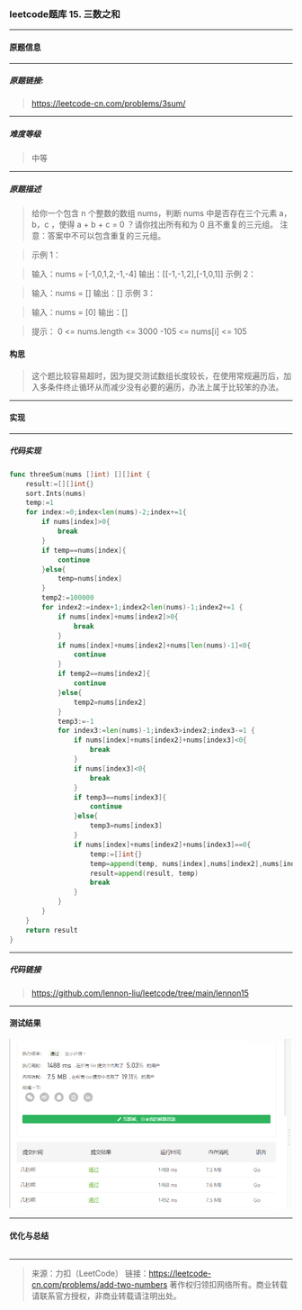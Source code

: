 ### leetcode题库 15. 三数之和

---
#### 原题信息

---
##### 原题链接:

>https://leetcode-cn.com/problems/3sum/

---
##### 难度等级

>中等

---
##### 原题描述

>给你一个包含 n 个整数的数组 nums，判断 nums 中是否存在三个元素 a，b，c ，使得 a + b + c = 0 ？请你找出所有和为 0 且不重复的三元组。
注意：答案中不可以包含重复的三元组。


>示例 1：

>输入：nums = [-1,0,1,2,-1,-4]
输出：[[-1,-1,2],[-1,0,1]]
示例 2：

>输入：nums = []
输出：[]
示例 3：

>输入：nums = [0]
输出：[]


>提示：
0 <= nums.length <= 3000
-105 <= nums[i] <= 105




#### 构思
>这个题比较容易超时，因为提交测试数组长度较长，在使用常规遍历后，加入多条件终止循环从而减少没有必要的遍历，办法上属于比较笨的办法。

---
#### 实现
---
##### 代码实现
```go
func threeSum(nums []int) [][]int {
	result:=[][]int{}
	sort.Ints(nums)
	temp:=1
	for index:=0;index<len(nums)-2;index+=1{
		if nums[index]>0{
			break
		}
		if temp==nums[index]{
			continue
		}else{
			temp=nums[index]
		}
		temp2:=100000
		for index2:=index+1;index2<len(nums)-1;index2+=1 {
			if nums[index]+nums[index2]>0{
				break
			}
			if nums[index]+nums[index2]+nums[len(nums)-1]<0{
				continue
			}
			if temp2==nums[index2]{
				continue
			}else{
				temp2=nums[index2]
			}
			temp3:=-1
			for index3:=len(nums)-1;index3>index2;index3-=1 {
				if nums[index]+nums[index2]+nums[index3]<0{
					break
				}
				if nums[index3]<0{
					break
				}
				if temp3==nums[index3]{
					continue
				}else{
					temp3=nums[index3]
				}
				if nums[index]+nums[index2]+nums[index3]==0{
					temp:=[]int{}
					temp=append(temp, nums[index],nums[index2],nums[index3])
					result=append(result, temp)
					break
				}
			}
		}
	}
	return result
}
```
---
##### 代码链接

>https://github.com/lennon-liu/leetcode/tree/main/lennon15

---
#### 测试结果

![lennon15](/img/lennon15/lennon15.png)

----
#### 优化与总结
```

```

---

>来源：力扣（LeetCode）
链接：https://leetcode-cn.com/problems/add-two-numbers
著作权归领扣网络所有。商业转载请联系官方授权，非商业转载请注明出处。
